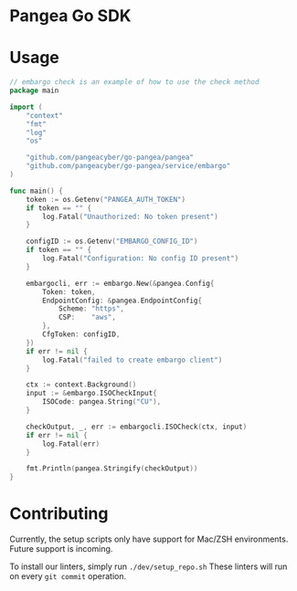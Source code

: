 # Pangea Go SDK

# Usage
```go
// embargo check is an example of how to use the check method
package main

import (
	"context"
	"fmt"
	"log"
	"os"

	"github.com/pangeacyber/go-pangea/pangea"
	"github.com/pangeacyber/go-pangea/service/embargo"
)

func main() {
	token := os.Getenv("PANGEA_AUTH_TOKEN")
	if token == "" {
		log.Fatal("Unauthorized: No token present")
	}

	configID := os.Getenv("EMBARGO_CONFIG_ID")
	if token == "" {
		log.Fatal("Configuration: No config ID present")
	}

	embargocli, err := embargo.New(&pangea.Config{
		Token: token,
		EndpointConfig: &pangea.EndpointConfig{
			Scheme: "https",
			CSP:    "aws",
		},
		CfgToken: configID,
	})
	if err != nil {
		log.Fatal("failed to create embargo client")
	}

	ctx := context.Background()
	input := &embargo.ISOCheckInput{
		ISOCode: pangea.String("CU"),
	}

	checkOutput, _, err := embargocli.ISOCheck(ctx, input)
	if err != nil {
		log.Fatal(err)
	}

	fmt.Println(pangea.Stringify(checkOutput))
}
```

# Contributing

Currently, the setup scripts only have support for Mac/ZSH environments.
Future support is incoming.

To install our linters, simply run `./dev/setup_repo.sh`
These linters will run on every `git commit` operation.

